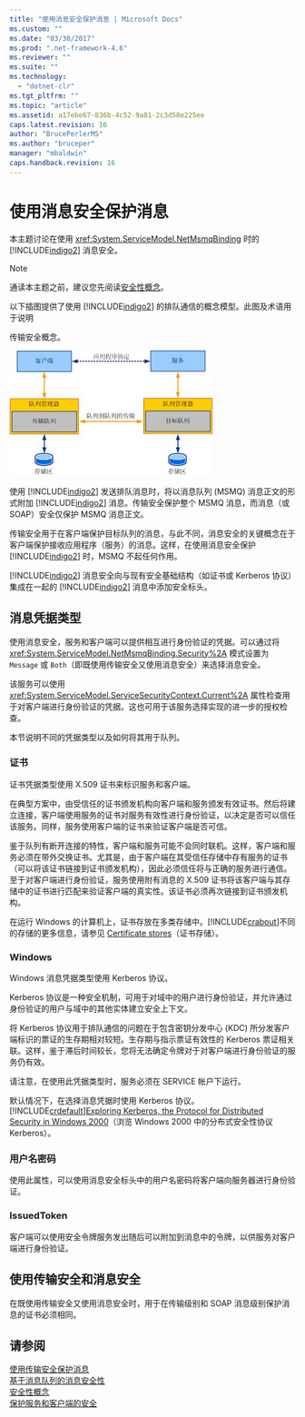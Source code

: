 ```yaml
---
title: "使用消息安全保护消息 | Microsoft Docs"
ms.custom: ""
ms.date: "03/30/2017"
ms.prod: ".net-framework-4.6"
ms.reviewer: ""
ms.suite: ""
ms.technology: 
  - "dotnet-clr"
ms.tgt_pltfrm: ""
ms.topic: "article"
ms.assetid: a17ebe67-836b-4c52-9a81-2c3d58e225ee
caps.latest.revision: 16
author: "BrucePerlerMS"
ms.author: "bruceper"
manager: "mbaldwin"
caps.handback.revision: 16
---
```

# 使用消息安全保护消息
本主题讨论在使用 <xref:System.ServiceModel.NetMsmqBinding> 时的 [!INCLUDE[indigo2](../../../../includes/indigo2-md.md)] 消息安全。  
  
> [!NOTE]
>  通读本主题之前，建议您先阅读[安全性概念](../../../../docs/framework/wcf/feature-details/security-concepts.md)。  
  
 以下插图提供了使用 [!INCLUDE[indigo2](../../../../includes/indigo2-md.md)] 的排队通信的概念模型。此图及术语用于说明  
  
 传输安全概念。  
  
 ![排队应用程序关系图](../../../../docs/framework/wcf/feature-details/media/distributed-queue-figure.jpg "Distributed\-Queue\-Figure")  
  
 使用 [!INCLUDE[indigo2](../../../../includes/indigo2-md.md)] 发送排队消息时，将以消息队列 \(MSMQ\) 消息正文的形式附加 [!INCLUDE[indigo2](../../../../includes/indigo2-md.md)] 消息。传输安全保护整个 MSMQ 消息，而消息（或 SOAP）安全仅保护 MSMQ 消息正文。  
  
 传输安全用于在客户端保护目标队列的消息，与此不同，消息安全的关键概念在于客户端保护接收应用程序（服务）的消息。这样，在使用消息安全保护 [!INCLUDE[indigo2](../../../../includes/indigo2-md.md)] 时，MSMQ 不起任何作用。  
  
 [!INCLUDE[indigo2](../../../../includes/indigo2-md.md)] 消息安全向与现有安全基础结构（如证书或 Kerberos 协议）集成在一起的 [!INCLUDE[indigo2](../../../../includes/indigo2-md.md)] 消息中添加安全标头。  
  
## 消息凭据类型  
 使用消息安全，服务和客户端可以提供相互进行身份验证的凭据。可以通过将 <xref:System.ServiceModel.NetMsmqBinding.Security%2A> 模式设置为 `Message` 或 `Both`（即既使用传输安全又使用消息安全）来选择消息安全。  
  
 该服务可以使用 <xref:System.ServiceModel.ServiceSecurityContext.Current%2A> 属性检查用于对客户端进行身份验证的凭据。这也可用于该服务选择实现的进一步的授权检查。  
  
 本节说明不同的凭据类型以及如何将其用于队列。  
  
### 证书  
 证书凭据类型使用 X.509 证书来标识服务和客户端。  
  
 在典型方案中，由受信任的证书颁发机构向客户端和服务颁发有效证书。然后将建立连接，客户端使用服务的证书对服务有效性进行身份验证，以决定是否可以信任该服务。同样，服务使用客户端的证书来验证客户端是否可信。  
  
 鉴于队列有断开连接的特性，客户端和服务可能不会同时联机。这样，客户端和服务必须在带外交换证书。尤其是，由于客户端在其受信任存储中存有服务的证书（可以将该证书链接到证书颁发机构），因此必须信任将与正确的服务进行通信。至于对客户端进行身份验证，服务使用附有消息的 X.509 证书将该客户端与其存储中的证书进行匹配来验证客户端的真实性。该证书必须再次链接到证书颁发机构。  
  
 在运行 Windows 的计算机上，证书存放在多类存储中。[!INCLUDE[crabout](../../../../includes/crabout-md.md)]不同的存储的更多信息，请参见 [Certificate stores](http://go.microsoft.com/fwlink/?LinkId=87787)（证书存储）。  
  
### Windows  
 Windows 消息凭据类型使用 Kerberos 协议。  
  
 Kerberos 协议是一种安全机制，可用于对域中的用户进行身份验证，并允许通过身份验证的用户与域中的其他实体建立安全上下文。  
  
 将 Kerberos 协议用于排队通信的问题在于包含密钥分发中心 \(KDC\) 所分发客户端标识的票证的生存期相对较短。生存期与指示票证有效性的 Kerberos 票证相关联。这样，鉴于滞后时间较长，您将无法确定令牌对于对客户端进行身份验证的服务仍有效。  
  
 请注意，在使用此凭据类型时，服务必须在 SERVICE 帐户下运行。  
  
 默认情况下，在选择消息凭据时使用 Kerberos 协议。[!INCLUDE[crdefault](../../../../includes/crdefault-md.md)][Exploring Kerberos, the Protocol for Distributed Security in Windows 2000](http://go.microsoft.com/fwlink/?LinkId=87790)（浏览 Windows 2000 中的分布式安全性协议 Kerberos）。  
  
### 用户名密码  
 使用此属性，可以使用消息安全标头中的用户名密码将客户端向服务器进行身份验证。  
  
### IssuedToken  
 客户端可以使用安全令牌服务发出随后可以附加到消息中的令牌，以供服务对客户端进行身份验证。  
  
## 使用传输安全和消息安全  
 在既使用传输安全又使用消息安全时，用于在传输级别和 SOAP 消息级别保护消息的证书必须相同。  
  
## 请参阅  
 [使用传输安全保护消息](../../../../docs/framework/wcf/feature-details/securing-messages-using-transport-security.md)   
 [基于消息队列的消息安全性](../../../../docs/framework/wcf/samples/message-security-over-message-queuing.md)   
 [安全性概念](../../../../docs/framework/wcf/feature-details/security-concepts.md)   
 [保护服务和客户端的安全](../../../../docs/framework/wcf/feature-details/securing-services-and-clients.md)